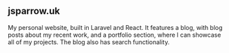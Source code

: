 ## jsparrow.uk

My personal website, built in Laravel and React. It features a blog, with blog posts about my recent work, and a portfolio section, where I can showcase all of my projects. The blog also has search functionality.
